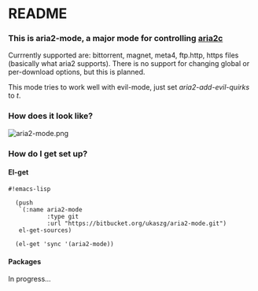 # README                                                                                                                    
### This is aria2-mode, a major mode for controlling [aria2c](http://aria2.sourceforge.net/) ###
Currrently supported are: bittorrent, magnet, meta4, ftp.http, https files (basically what aria2 supports).
There is no support for changing global or per-download options, but this is planned.

This mode tries to work well with evil-mode, just set *aria2-add-evil-quirks* to *t*.

### How does it look like? ###
![aria2-mode.png](https://bitbucket.org/repo/enngMR/images/3703075290-aria2-mode.png)

### How do I get set up? ###

#### El-get ####

```
#!emacs-lisp

  (push
   `(:name aria2-mode
           :type git
           :url "https://bitbucket.org/ukaszg/aria2-mode.git")
   el-get-sources)

  (el-get 'sync '(aria2-mode))
```

#### Packages ####
In progress...

